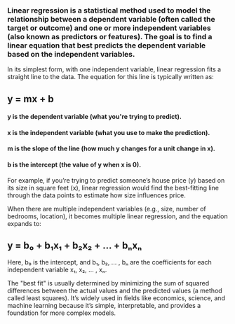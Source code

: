 ### Linear regression is a statistical method used to model the relationship between a dependent variable (often called the target or outcome) and one or more independent variables (also known as predictors or features). The goal is to find a linear equation that best predicts the dependent variable based on the independent variables.

In its simplest form, with one independent variable, linear regression fits a straight line to the data. The equation for this line is typically written as:

## y = mx + b

#### y is the dependent variable (what you're trying to predict).
#### x is the independent variable (what you use to make the prediction).
#### m is the slope of the line (how much y changes for a unit change in x).
#### b is the intercept (the value of y when x is 0).

For example, if you’re trying to predict someone’s house price (y) based on its size in square feet (x), linear regression would find the best-fitting line through the data points to estimate how size influences price.

When there are multiple independent variables (e.g., size, number of bedrooms, location), it becomes multiple linear regression, and the equation expands to:

## y = b₀ + b₁x₁ + b₂x₂ + ... + bₙxₙ

Here, b₀ is the intercept, and b₁, b₂, ... , bₙ are the coefficients for each independent variable x₁, x₂, ... , xₙ.

The "best fit" is usually determined by minimizing the sum of squared differences between the actual values and the predicted values (a method called least squares). It’s widely used in fields like economics, science, and machine learning because it’s simple, interpretable, and provides a foundation for more complex models.
